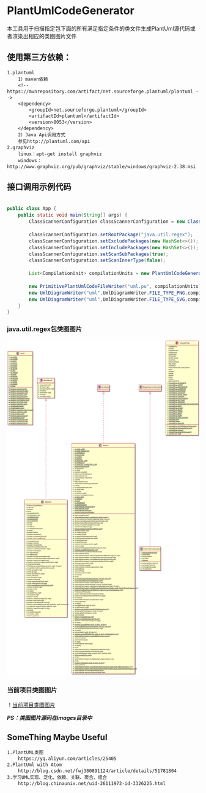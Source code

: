 # PlantUmlCodeGenerator

本工具用于扫描指定包下面的所有满足指定条件的类文件生成PlantUml源代码或者渲染出相应的类图图片文件

## 使用第三方依赖：
    1.plantuml
        1）maven依赖
        <!-- https://mvnrepository.com/artifact/net.sourceforge.plantuml/plantuml -->
        <dependency>
            <groupId>net.sourceforge.plantuml</groupId>
            <artifactId>plantuml</artifactId>
            <version>8053</version>
        </dependency>
        2）Java Api调用方式
        参见http://plantuml.com/api
    2.graphviz
        linux：apt-get install graphviz
        windows：http://www.graphviz.org/pub/graphviz/stable/windows/graphviz-2.38.msi

## 接口调用示例代码
```java

public class App {
    public static void main(String[] args) {
        ClassScannerConfiguration classScannerConfiguration = new ClassScannerConfiguration();

        classScannerConfiguration.setRootPackage("java.util.regex");
        classScannerConfiguration.setExcludePackages(new HashSet<>());
        classScannerConfiguration.setIncludePackages(new HashSet<>());
        classScannerConfiguration.setScanSubPackages(true);
        classScannerConfiguration.setScanInnerType(false);

        List<CompilationUnit> compilationUnits = new PlantUmlCodeGenerator(classScannerConfiguration).generate();

        new PrimitivePlantUmlCodeFileWriter("uml.pu", compilationUnits).write();
        new UmlDiagramWriter("uml",UmlDiagramWriter.FILE_TYPE_PNG,compilationUnits).write();
        new UmlDiagramWriter("uml",UmlDiagramWriter.FILE_TYPE_SVG,compilationUnits).write();
    }
}
```

### java.util.regex包类图图片
![java.util.regex包类图图片](images/regex.svg)
### 当前项目类图图片
！[当前项目类图图片](images/codegenerator.svg)

***PS：类图图片源码在images目录中***

## SomeThing Maybe Useful
    1.PlantUML类图
        https://yq.aliyun.com/articles/25405
    2.PlantUml with Atom
        http://blog.csdn.net/fwj380891124/article/details/51781804
    3.学习UML实现、泛化、依赖、关联、聚合、组合 
        http://blog.chinaunix.net/uid-26111972-id-3326225.html
    
